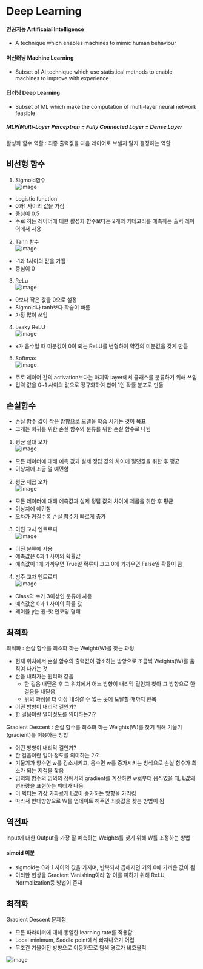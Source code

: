 # Deep Learning
#### 인공지능 Artificaial Intelligence

- A technique which enables machines to mimic human behaviour

#### 머신러닝 Machine Learning

- Subset of AI technique which use statistical methods to enable machines to improve with experience

#### 딥러닝 Deep Learning

- Subset of ML which make the computation of multi-layer neural network feasible

##### MLP(Multi-Layer Perceptron = Fully Connected Layer = Dense Layer

활성화 함수 역활 : 최종 출력값을 다음 레이어로 보낼지 말지 결정하는 역할

## 비선형 함수
1. Sigmoid함수  
![image](https://github.com/user-attachments/assets/ffe2ea44-e04f-4fa0-a5e6-3b66c73ee4c4)  
- Logistic function
- 0과1 사이의 값을 가짐
- 중심이 0.5
- 주로 히든 레이어에 대한 활성화 함수보다는 2개의 카테고리를 예측하는 출력 레이어에서 사용
2. Tanh 함수  
![image](https://github.com/user-attachments/assets/e7889098-8cb0-4556-b241-298906d507a7)  
- -1과 1사이의 값을 가짐
- 중심이 0
3. ReLu  
![image](https://github.com/user-attachments/assets/890cdc57-fc47-4743-a022-f7140b0d95f2)
- 0보다 작은 값을 0으로 설정
- Sigmoid나 tanh보다 학습이 빠름
- 가장 많이 쓰임
4. Leaky ReLU  
![image](https://github.com/user-attachments/assets/b4bd3cbb-2b64-46ae-a7ca-0f32c6477d08)
- x가 음수일 때 미분값이 0이 되는 ReLU를 변형하여 약간의 미분값을 갖게 만듬
5. Softmax  
![image](https://github.com/user-attachments/assets/7b4b4248-238d-4122-8b30-e81f97ee7652)
- 주로 레이어 간의 activation보다는 마지막 layer에서 클래스를 분류하기 위해 쓰임
- 입력 값을 0~1 사이의 값으로 정규화하여 합이 1인 확률 분포로 만듦

## 손실함수
- 손실 함수 값이 작은 방향으로 모델을 학습 시키는 것이 목표
- 크게는 회귀를 위한 손실 함수와 분류를 위한 손실 함수로 나뉨

1. 평균 절대 오차  
![image](https://github.com/user-attachments/assets/a3ba4667-e822-45d2-812d-95df5ccca828)
- 모든 데이터에 대해 예측 값과 실제 정답 값의 차이에 절댓값을 취한 후 평균
- 이상치에 조금 덜 예민함
2. 평균 제곱 오차  
![image](https://github.com/user-attachments/assets/288aa3f2-7a0a-4293-a193-a49ba000d17f)
- 모든 데이터에 대해 예측값과 실제 정답 값의 차이에 제곱을 취한 후 평균
- 이상치에 예민함
- 오차가 커질수록 손실 함수가 빠르게 증가
3. 이진 교차 엔트로피  
![image](https://github.com/user-attachments/assets/3cefde90-1338-462f-917f-4af2f23fdd57)
- 이진 분류에 사용
- 예측값은 0과 1 사이의 확률값
- 예측값이 1에 가까우면 True일 확류이 크고 0에 가까우면 False일 확률이 큼
4. 범주 교차 엔트로피  
![image](https://github.com/user-attachments/assets/78239a11-fea3-4b4b-99b1-a31827cbc6a6)
- Class의 수가 3이상인 분류에 사용
- 예측값은 0과 1 사이의 확률 값
- 레이블 y는 원-핫 인코딩 형태

## 최적화
최적화 : 손실 함수를 최소화 하는 Weight(W)를 찾는 과정

- 현재 위치에서 손실 함수의 출력값이 감소하는 방향으로 조금씩 Weights(W)를 움직여 나가는 것
- 산을 내려가는 원리와 같음
  - 한 걸음 내딛은 후 그 위치에서 어느 방향이 내리막 길인지 찾아 그 방향으로 한 걸음을 내딛음
  - 위의 과정을 더 이상 내려갈 수 없는 곳에 도달할 때까지 반복
- 어떤 방향이 내리막 길인가?
- 한 걸음이란 얼마정도를 의미하는가?

 Gradient Descent : 손실 함수를 최소화 하는 Weights(W)를 찾기 위해 기울기(gradient)를 이용하는 방법
 - 어떤 방향이 내리막 길인가?
 - 한 걸음이란 얼마 정도를 의미하는 가?
 - 기울기가 양수면 w를 감소시키고, 음수면 w를 증가시키는 방식으로 손실 함수가 최소가 되는 지점을 찾음
- 임의의 함수의 임의의 점에서의 gradient를 계산하면 w로부터 움직였을 때, L값의 변화량을 표현하는 벡터가 나옴
- 이 벡터는 가장 가파르게 L값이 증가하는 방향을 가리킴
- 따라서 반대방향으로 W를 업데이트 해주면 최솟값을 찾는 방법이 됨
   
## 역전파
Input에 대한 Output을 가장 잘 예측하는 Weights를 찾기 위해 W를 조정하는 방법

#### simoid 미분
- sigmoid는 0과 1 사이의 값을 가지며, 반복되서 곱해지면 거의 0에 가까운 값이 됨
- 이러한 현상을 Gradient Vanishing이라 함 이를 피하기 위해 ReLU, Normalization등 방법이 존재

## 최적화

Gradient Descent 문제점
- 모든 파라미터에 대해 동일한 learning rate를 적용함
- Local minimum, Saddle point에서 빠져나오기 어렵
- 무조건 기울어진 방향으로 이동하므로 탐색 경로가 비효율적

![image](https://github.com/user-attachments/assets/137236c9-fa3c-4c7f-9d4b-ba6f1d2aec28)
  







